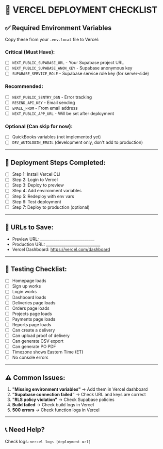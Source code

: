 # 🚀 VERCEL DEPLOYMENT CHECKLIST

## ✅ Required Environment Variables

Copy these from your `.env.local` file to Vercel:

### **Critical (Must Have):**
- [ ] `NEXT_PUBLIC_SUPABASE_URL` - Your Supabase project URL
- [ ] `NEXT_PUBLIC_SUPABASE_ANON_KEY` - Supabase anonymous key
- [ ] `SUPABASE_SERVICE_ROLE` - Supabase service role key (for server-side)

### **Recommended:**
- [ ] `NEXT_PUBLIC_SENTRY_DSN` - Error tracking
- [ ] `RESEND_API_KEY` - Email sending
- [ ] `EMAIL_FROM` - From email address
- [ ] `NEXT_PUBLIC_APP_URL` - Will be set after deployment

### **Optional (Can skip for now):**
- [ ] QuickBooks variables (not implemented yet)
- [ ] `DEV_AUTOLOGIN_EMAIL` (development only, don't add to production)

---

## 📝 Deployment Steps Completed:

- [ ] Step 1: Install Vercel CLI
- [ ] Step 2: Login to Vercel
- [ ] Step 3: Deploy to preview
- [ ] Step 4: Add environment variables
- [ ] Step 5: Redeploy with env vars
- [ ] Step 6: Test deployment
- [ ] Step 7: Deploy to production (optional)

---

## 🔗 URLs to Save:

- Preview URL: ____________________________
- Production URL: ____________________________
- Vercel Dashboard: https://vercel.com/dashboard

---

## 🧪 Testing Checklist:

- [ ] Homepage loads
- [ ] Sign up works
- [ ] Login works
- [ ] Dashboard loads
- [ ] Deliveries page loads
- [ ] Orders page loads
- [ ] Projects page loads
- [ ] Payments page loads
- [ ] Reports page loads
- [ ] Can create a delivery
- [ ] Can upload proof of delivery
- [ ] Can generate CSV export
- [ ] Can generate PO PDF
- [ ] Timezone shows Eastern Time (ET)
- [ ] No console errors

---

## ⚠️ Common Issues:

1. **"Missing environment variables"** → Add them in Vercel dashboard
2. **"Supabase connection failed"** → Check URL and keys are correct
3. **"RLS policy violation"** → Check Supabase policies
4. **Build failed** → Check build logs in Vercel
5. **500 errors** → Check function logs in Vercel

---

## 📞 Need Help?

Check logs: `vercel logs [deployment-url]`
